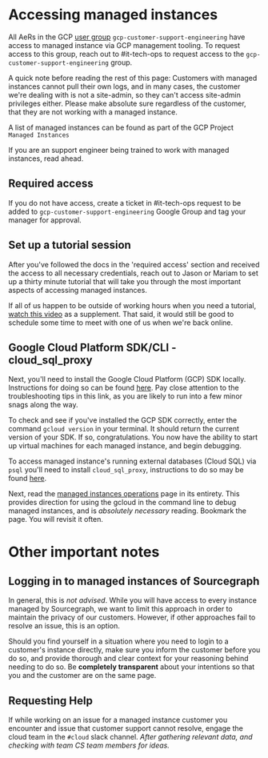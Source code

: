 # Accessing managed instances

All AeRs in the GCP [user group](https://groups.google.com/u/1/a/sourcegraph.com/g/gcp-customer-support-engineering/members) `gcp-customer-support-engineering` have access to managed instance via GCP management tooling. To request access to this group, reach out to #it-tech-ops to request access to the `gcp-customer-support-engineering` group.

A quick note before reading the rest of this page: Customers with managed instances cannot pull their own logs, and in many cases, the customer we're dealing with is not a site-admin, so they can't access site-admin privileges either. Please make absolute sure regardless of the customer, that they are not working with a managed instance.

A list of managed instances can be found as part of the GCP Project `Managed Instances`

If you are an support engineer being trained to work with managed instances, read ahead.

## Required access

If you do not have access, create a ticket in #it-tech-ops request to be added to `gcp-customer-support-engineering` Google Group and tag your manager for approval.

## Set up a tutorial session

After you've followed the docs in the 'required access' section and received the access to all necessary credentials, reach out to Jason or Mariam to set up a thirty minute tutorial that will take you through the most important aspects of accessing managed instances.

If all of us happen to be outside of working hours when you need a tutorial, [watch this video](https://drive.google.com/file/d/1JdC-OEfng-X0tBKYjsrFn0XNHTbhE2pB/view?usp=sharing) as a supplement. That said, it would still be good to schedule some time to meet with one of us when we're back online.

## Google Cloud Platform SDK/CLI - cloud_sql_proxy

Next, you'll need to install the Google Cloud Platform (GCP) SDK locally. Instructions for doing so can be found [here](https://cloud.google.com/sdk/docs/install). Pay close attention to the troubleshooting tips in this link, as you are likely to run into a few minor snags along the way.

To check and see if you've installed the GCP SDK correctly, enter the command `gcloud version` in your terminal. It should return the current version of your SDK. If so, congratulations. You now have the ability to start up virtual machines for each managed instance, and begin debugging.

To access managed instance's running external databases (Cloud SQL) via `psql` you'll need to install `cloud_sql_proxy`, instructions to do so may be found [here](https://cloud.google.com/sql/docs/postgres/connect-instance-auth-proxy#macos-64-bit).

Next, read the [managed instances operations](../../../cloud/technical-docs/operations.md) page in its entirety. This provides direction for using the gcloud in the command line to debug managed instances, and is _absolutely necessary_ reading. Bookmark the page. You will revisit it often.

# Other important notes

## Logging in to managed instances of Sourcegraph

In general, this is _not advised_. While you will have access to every instance managed by Sourcegraph, we want to limit this approach in order to maintain the privacy of our customers. However, if other approaches fail to resolve an issue, this is an option.

Should you find yourself in a situation where you need to login to a customer's instance directly, make sure you inform the customer before you do so, and provide thorough and clear context for your reasoning behind needing to do so. Be **completely transparent** about your intentions so that you and the customer are on the same page.

## Requesting Help

If while working on an issue for a managed instance customer you encounter and issue that customer support cannot resolve, engage the cloud team in the `#cloud` slack channel. _After gathering relevant data, and checking with team CS team members for ideas._
